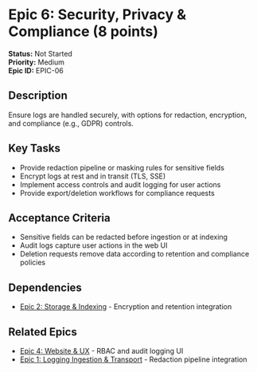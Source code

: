 # Epic 6: Security, Privacy & Compliance (8 points)

**Status:** Not Started  
**Priority:** Medium  
**Epic ID:** EPIC-06

## Description

Ensure logs are handled securely, with options for redaction, encryption, and compliance (e.g., GDPR) controls.

## Key Tasks

- Provide redaction pipeline or masking rules for sensitive fields
- Encrypt logs at rest and in transit (TLS, SSE)
- Implement access controls and audit logging for user actions
- Provide export/deletion workflows for compliance requests

## Acceptance Criteria

- Sensitive fields can be redacted before ingestion or at indexing
- Audit logs capture user actions in the web UI
- Deletion requests remove data according to retention and compliance policies

## Dependencies

- [Epic 2: Storage & Indexing](epic-02.md) - Encryption and retention integration

## Related Epics

- [Epic 4: Website & UX](epic-04.md) - RBAC and audit logging UI
- [Epic 1: Logging Ingestion & Transport](epic-01.md) - Redaction pipeline integration

